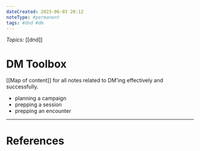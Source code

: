 ```yaml
---
dateCreated: 2023-06-03 20:12
noteType: #permanent
tags: #dnd #dm
---
```


_Topics:_ [[dnd]]

# DM Toolbox

[[Map of content]] for all notes related to DM'ing effectively and successfully.

- planning a campaign
- prepping a session
- prepping an encounter

---

# References
